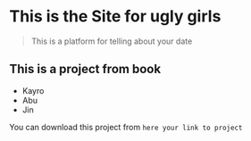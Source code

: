 # This is the Site for ugly girls

> This is a platform for telling about your date

## This is a project from book

* Kayro
* Abu
* Jin


You can download this project from
``here your link to project``

